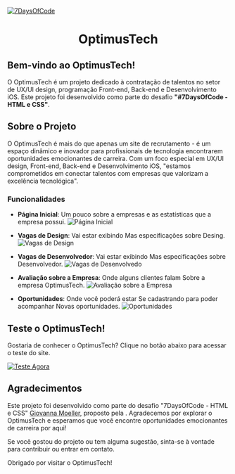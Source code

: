 [![7DaysOfCode](https://img.shields.io/badge/7DaysOfCode-Challenge-green)](https://7daysofcode.io/matricula/html-css)
<h1 align="center"> OptimusTech </h1>

## Bem-vindo ao OptimusTech!

O OptimusTech é um projeto dedicado à contratação de talentos no setor de UX/UI design, programação Front-end, Back-end e Desenvolvimento iOS. Este projeto foi desenvolvido como parte do desafio **"#7DaysOfCode - HTML e CSS"**.

## Sobre o Projeto

O OptimusTech é mais do que apenas um site de recrutamento - é um espaço dinâmico e inovador para profissionais de tecnologia encontrarem oportunidades emocionantes de carreira. Com um foco especial em UX/UI design, Front-end, Back-end e Desenvolvimento iOS, "estamos comprometidos em conectar talentos com empresas que valorizam a excelência tecnológica".

### Funcionalidades

- **Página Inicial**: Um pouco sobre a empresas e as estatísticas que a empresa possui.
![Página Inicial](https://github.com/RIZONCIO/OptimusTech/assets/61835786/33ee8597-692e-44d3-840c-4a9c2e4f1dc5)

- **Vagas de Design**: Vai estar exibindo Mas especificações sobre Desing.
![Vagas de Design](https://github.com/RIZONCIO/OptimusTech/assets/61835786/a736f617-21b0-4498-a716-c61ed2fc4890)

- **Vagas de Desenvolvedor**: Vai estar exibindo Mas especificações sobre Desenvolvedor.
![Vagas de Desenvolvedo](https://github.com/RIZONCIO/OptimusTech/assets/61835786/a7297c52-9848-4acf-ab31-77d3239d631d)

- **Avaliação sobre a Empresa**: Onde alguns clientes falam Sobre a empresa OptimusTech.
![Avaliação sobre a Empresa](https://github.com/RIZONCIO/OptimusTech/assets/61835786/e0ef21bb-49bb-4e6e-9489-19d9a3a9407e)

- **Oportunidades**: Onde você poderá estar Se cadastrando para poder acompanhar Novas oportunidades.
![Oportunidades](https://github.com/RIZONCIO/OptimusTech/assets/61835786/f3873b9c-e763-4b19-bf79-110ec89bbb8f)

## Teste o OptimusTech!

Gostaria de conhecer o OptimusTech? Clique no botão abaixo para acessar o teste do site.

[![Teste Agora](https://github.com/RIZONCIO/AluraBoock/assets/61835786/591c23f3-b634-4a42-8dd2-d3d936ae8a78)](https://optimus-tech-rouge.vercel.app/)

## Agradecimentos

Este projeto foi desenvolvido como parte do desafio "7DaysOfCode - HTML e CSS" [Giovanna Moeller](https://github.com/MonicaHillman), proposto pela . Agradecemos por explorar o OptimusTech e esperamos que você encontre oportunidades emocionantes de carreira por aqui!

Se você gostou do projeto ou tem alguma sugestão, sinta-se à vontade para contribuir ou entrar em contato.

Obrigado por visitar o OptimusTech!
